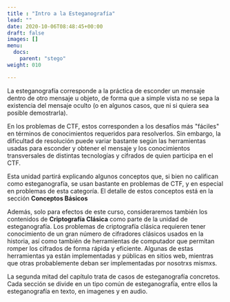 ```yaml
---
title : "Intro a la Esteganografía"
lead: ""
date: 2020-10-06T08:48:45+00:00
draft: false
images: []
menu:
  docs:
    parent: "stego"
weight: 010

---
```



La esteganografía corresponde a la práctica de esconder un mensaje dentro de otro mensaje u objeto, de forma que a simple vista no se sepa la existencia del mensaje oculto (o en algunos casos, que ni si quiera sea posible demostrarla).

En los problemas de CTF, estos corresponden a los desafíos más "fáciles" en términos de conocimientos requeridos para resolverlos. Sin embargo, la dificultad de resolución puede variar bastante según las herramientas usadas para esconder y obtener el mensaje y los conocimientos transversales de distintas tecnologías y cifrados de quien participa en el CTF.

Esta unidad partirá explicando algunos conceptos que, si bien no califican como esteganografía, se usan bastante en problemas de CTF, y en especial en problemas de esta categoría. El detalle de estos conceptos está en la sección **Conceptos Básicos**

Además, solo para efectos de este curso, consideraremos también los contenidos de **Criptografía Clásica** como parte de la unidad de esteganografía. Los problemas de criptografía clásica requieren tener conocimiento de un gran número de cifradores clásicos usados en la historia, así como también de herramientas de computador que permitan romper los cifrados de forma rápida y eficiente. Algunas de estas herramientas ya están implementadas y públicas en sitios web, mientras que otras probablemente deban ser implementadas por nosotrxs mismxs.

La segunda mitad del capítulo trata de casos de esteganografía concretos. Cada sección se divide en un tipo común de esteganografía, entre ellos la esteganografía en texto, en imagenes y en audio.